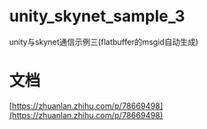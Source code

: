 # unity_skynet_sample_3
unity与skynet通信示例三(flatbuffer的msgid自动生成)

# 文档

[https://zhuanlan.zhihu.com/p/78669498](https://zhuanlan.zhihu.com/p/78669498)
